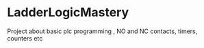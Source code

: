 # LadderLogicMastery
Project about basic plc programming , NO and NC contacts, timers, counters etc
